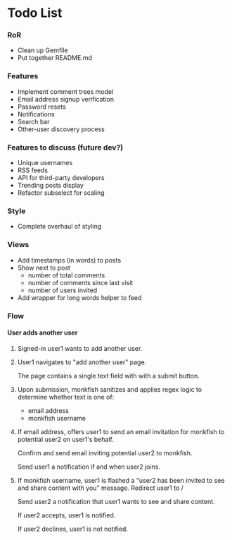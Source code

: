 # Todo List #

### RoR ###

* Clean up Gemfile
* Put together README.md

### Features ###

* Implement comment trees model
* Email address signup verification
* Password resets
* Notifications
* Search bar
* Other-user discovery process

### Features to discuss (future dev?) ###

* Unique usernames
* RSS feeds
* API for third-party developers
* Trending posts display
* Refactor subselect for scaling

### Style ###

* Complete overhaul of styling

### Views ###

* Add timestamps (in words) to posts
* Show next to post
    * number of total comments
    * number of comments since last visit
    * number of users invited
* Add wrapper for long words helper to feed


### Flow ###

#### User adds another user ####

1. Signed-in user1 wants to add another user.
1. User1 navigates to "add another user" page.

    The page contains a single text field with with a submit button.

1. Upon submission, monkfish sanitizes and applies regex logic to determine
   whether text is one of:

    * email address
    * monkfish username

1. If email address, offers user1 to send an email invitation for monkfish
   to potential user2 on user1's behalf.

    Confirm and send email inviting potential user2 to monkfish.

    Send user1 a notification if and when user2 joins.

1. If monkfish username, user1 is flashed a "user2 has been invited to see
   and share content with you" message. Redirect user1 to /

    Send user2 a notification that user1 wants to see and share content.

    If user2 accepts, user1 is notified.

    If user2 declines, user1 is not notified.